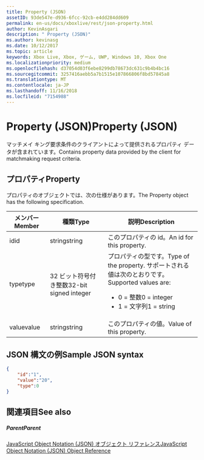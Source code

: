 ```yaml
---
title: Property (JSON)
assetID: 93de547e-d936-6fcc-92cb-e4dd284dd609
permalink: en-us/docs/xboxlive/rest/json-property.html
author: KevinAsgari
description: " Property (JSON)"
ms.author: kevinasg
ms.date: 10/12/2017
ms.topic: article
keywords: Xbox Live, Xbox, ゲーム, UWP, Windows 10, Xbox One
ms.localizationpriority: medium
ms.openlocfilehash: d37054d03f6ebe8299db78673dc631c9b4b4bc16
ms.sourcegitcommit: 3257416aebb5a7b1515e107866806f8bd57845a8
ms.translationtype: MT
ms.contentlocale: ja-JP
ms.lasthandoff: 11/16/2018
ms.locfileid: "7154988"
---
```

# <a name="property-json"></a><span data-ttu-id="6d980-104">Property (JSON)</span><span class="sxs-lookup"><span data-stu-id="6d980-104">Property (JSON)</span></span>
<span data-ttu-id="6d980-105">マッチメイ キング要求条件のクライアントによって提供されるプロパティ データが含まれています。</span><span class="sxs-lookup"><span data-stu-id="6d980-105">Contains property data provided by the client for matchmaking request criteria.</span></span>
<a id="ID4EN"></a>


## <a name="property"></a><span data-ttu-id="6d980-106">プロパティ</span><span class="sxs-lookup"><span data-stu-id="6d980-106">Property</span></span>

<span data-ttu-id="6d980-107">プロパティのオブジェクトでは、次の仕様があります。</span><span class="sxs-lookup"><span data-stu-id="6d980-107">The Property object has the following specification.</span></span>

| <span data-ttu-id="6d980-108">メンバー</span><span class="sxs-lookup"><span data-stu-id="6d980-108">Member</span></span>| <span data-ttu-id="6d980-109">種類</span><span class="sxs-lookup"><span data-stu-id="6d980-109">Type</span></span>| <span data-ttu-id="6d980-110">説明</span><span class="sxs-lookup"><span data-stu-id="6d980-110">Description</span></span>|
| --- | --- | --- |
| <span data-ttu-id="6d980-111">id</span><span class="sxs-lookup"><span data-stu-id="6d980-111">id</span></span>| <span data-ttu-id="6d980-112">string</span><span class="sxs-lookup"><span data-stu-id="6d980-112">string</span></span>| <span data-ttu-id="6d980-113">このプロパティの id。</span><span class="sxs-lookup"><span data-stu-id="6d980-113">An id for this property.</span></span>|
| <span data-ttu-id="6d980-114">type</span><span class="sxs-lookup"><span data-stu-id="6d980-114">type</span></span>| <span data-ttu-id="6d980-115">32 ビット符号付き整数</span><span class="sxs-lookup"><span data-stu-id="6d980-115">32-bit signed integer</span></span> | <span data-ttu-id="6d980-116">プロパティの型です。</span><span class="sxs-lookup"><span data-stu-id="6d980-116">Type of the property.</span></span> <span data-ttu-id="6d980-117">サポートされる値は次のとおりです。</span><span class="sxs-lookup"><span data-stu-id="6d980-117">Supported values are:</span></span> <ul><li><span data-ttu-id="6d980-118">0 = 整数</span><span class="sxs-lookup"><span data-stu-id="6d980-118">0 = integer</span></span></li><li><span data-ttu-id="6d980-119">1 = 文字列</span><span class="sxs-lookup"><span data-stu-id="6d980-119">1 = string</span></span></li></ul>| 
| <span data-ttu-id="6d980-120">value</span><span class="sxs-lookup"><span data-stu-id="6d980-120">value</span></span>| <span data-ttu-id="6d980-121">string</span><span class="sxs-lookup"><span data-stu-id="6d980-121">string</span></span>| <span data-ttu-id="6d980-122">このプロパティの値。</span><span class="sxs-lookup"><span data-stu-id="6d980-122">Value of this property.</span></span>|

<a id="ID4EGC"></a>


## <a name="sample-json-syntax"></a><span data-ttu-id="6d980-123">JSON 構文の例</span><span class="sxs-lookup"><span data-stu-id="6d980-123">Sample JSON syntax</span></span>


```json
{
    "id":"1",
    "value":"20",
    "type":0
}

```


<a id="ID4EPC"></a>


## <a name="see-also"></a><span data-ttu-id="6d980-124">関連項目</span><span class="sxs-lookup"><span data-stu-id="6d980-124">See also</span></span>

<a id="ID4ERC"></a>


##### <a name="parent"></a><span data-ttu-id="6d980-125">Parent</span><span class="sxs-lookup"><span data-stu-id="6d980-125">Parent</span></span>

[<span data-ttu-id="6d980-126">JavaScript Object Notation (JSON) オブジェクト リファレンス</span><span class="sxs-lookup"><span data-stu-id="6d980-126">JavaScript Object Notation (JSON) Object Reference</span></span>](atoc-xboxlivews-reference-json.md)
